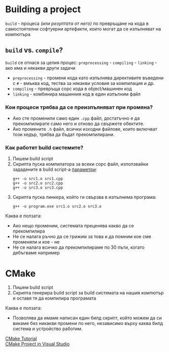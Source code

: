 # Building a project
`build` - процесa *(или резултатa от него)* по превръщане на кода в самостоятелни софтуерни артефакти, които могат да се изпълняват на компютъра

## `build` vs. `compile`?
`build` се отнася за целия процес: `preprocessing` - `compiling` - `linking` - ако има и някакви други задачи     

- `preprocessing` - променя кода като изпълнява директивите въведени с `#` - вмъква код, тества за някакви условия за компилация и др.
- `compiling` - превръща сорс кода в object/машинен код
- `linking` - комбинира машинния код в един изпълним файл

### Кои процеси трябва да се преизпълняват при промяна?
- Ако сте променили само един `.cpp` файл, достатъчно е да прекомпилирате само него и отново да свържете обектите. 
- Ако промените `.h` файл, всички изходни файлове, които включват този хедър, трябва да бъдат прекомпилирани.

### Как работят build системите?
1. Пишем build script
2. Скрипта пуска компилатора за всеки сорс файл, използвайки зададените в build script-a [параметри](https://gist.github.com/g-berthiaume/74f0485fbba5cc3249eee458c1d0d386):
    ```
    g++ -o src1.o src1.cpp
    g++ -o src2.o src2.cpp
    g++ -o src3.o src3.cpp
    ```
3. Скрипта пуска линкера, който ги свързва в изпълнима програма:
    ```
    g++ -o program.exe src1.o src2.o src3.o
    ```
Каква е ползата: 
- Ако нещо променим, системата преценява какво да се прекомпилира
- Не се налага ръчно да се грижим за това и да помним кое сме променяли и кое - не 
- Не се налага всичко да прекомпилираме по 30 пъти, когато дебъгваме например

# CMake
1. Пишем build script 
2. Скрипта генерира build script за build системата на нашия компютър и оставя тя да компилира програмата

Каква е ползата:    
- Позволява да имаме написан един билд скрипт, който можем да си викаме без никакви промени по него, независимо върху каква билд система и устройство работим.

[CMake Tutorial](https://cmake.org/cmake/help/latest/guide/tutorial/index.html)       
[CMake Project in Visual Studio](https://learn.microsoft.com/en-us/cpp/build/cmake-projects-in-visual-studio?view=msvc-170#installation)
